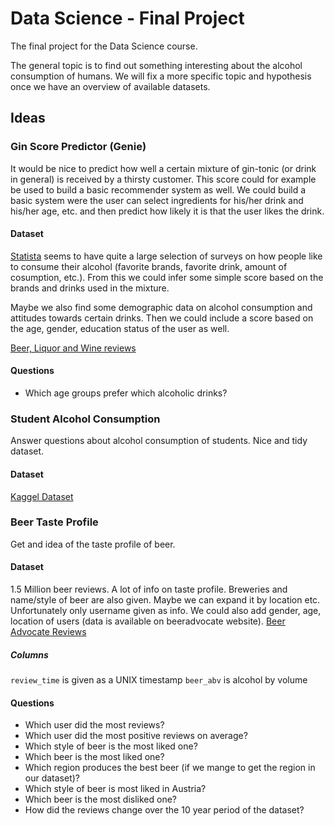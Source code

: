 # Data Science - Final Project
The final project for the Data Science course.

The general topic is to find out something interesting about the alcohol consumption of humans. We will fix a more specific topic and hypothesis once we have an overview of available datasets.

## Ideas

### Gin Score Predictor (Genie)

It would be nice to predict how well a certain mixture of gin-tonic (or drink in general) is received by a thirsty customer. This score could for example be used to build a basic recommender system as well. We could build a basic system were the user can select ingredients for his/her drink and his/her age, etc. and then predict how likely it is that the user likes the drink. 

#### Dataset

[Statista](https://de.statista.com/statistik/daten/studie/171629/umfrage/mindestens-einmal-im-monat-konsumierte-spirituosen/) seems to have quite a large selection of surveys on how people like to consume their alcohol (favorite brands, favorite drink, amount of cosumption, etc.). From this we could infer some simple score based on the brands and drinks used in the mixture.

Maybe we also find some demographic data on alcohol consumption and attitudes towards certain drinks. Then we could include a score based on the age, gender, education status of the user as well. 

[Beer, Liquor and Wine reviews](https://www.kaggle.com/datafiniti/wine-beer-and-liquor-reviews) 

#### Questions

* Which age groups prefer which alcoholic drinks?

### Student Alcohol Consumption

Answer questions about alcohol consumption of students. Nice and tidy dataset.

#### Dataset

[Kaggel Dataset](https://www.kaggle.com/uciml/student-alcohol-consumption)

### Beer Taste Profile

Get and idea of the taste profile of beer.

#### Dataset

1.5 Million beer reviews. A lot of info on taste profile. Breweries and name/style of beer are also given. Maybe we can expand it by location etc. Unfortunately only username given as info. We could also add gender, age, location of users (data is available on beeradvocate website).
[Beer Advocate Reviews](https://data.world/socialmediadata/beeradvocate)

##### Columns

`review_time` is given as a UNIX timestamp
`beer_abv` is alcohol by volume

#### Questions
* Which user did the most reviews?
* Which user did the most positive reviews on average?
* Which style of beer is the most liked one?
* Which beer is the most liked one?
* Which region produces the best beer (if we mange to get the region in our dataset)?
* Which style of beer is most liked in Austria?
* Which beer is the most disliked one?
* How did the reviews change over the 10 year period of the dataset?